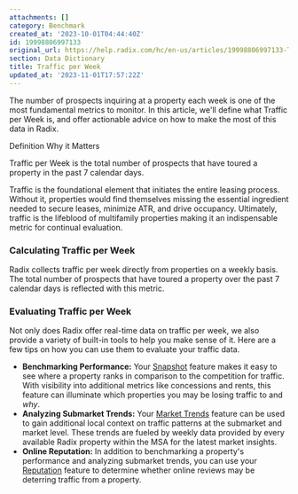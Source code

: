```yaml
---
attachments: []
category: Benchmark
created_at: '2023-10-01T04:44:40Z'
id: 19998806997133
original_url: https://help.radix.com/hc/en-us/articles/19998806997133-Traffic-per-Week
section: Data Dictionary
title: Traffic per Week
updated_at: '2023-11-01T17:57:22Z'
---
```


The number of prospects inquiring at a property each week is one of the most fundamental metrics to monitor. In this article, we'll define what Traffic per Week is, and offer actionable advice on how to make the most of this data in Radix.

Definition Why it Matters

Traffic per Week is the total number of prospects that have toured a property in the past 7 calendar days.

Traffic is the foundational element that initiates the entire leasing process. Without it, properties would find themselves missing the essential ingredient needed to secure leases, minimize ATR, and drive occupancy. Ultimately, traffic is the lifeblood of multifamily properties making it an indispensable metric for continual evaluation.

### Calculating Traffic per Week

Radix collects traffic per week directly from properties on a weekly basis. The total number of prospects that have toured a property over the past 7 calendar days is reflected with this metric.

### Evaluating Traffic per Week

Not only does Radix offer real-time data on traffic per week, we also provide a variety of built-in tools to help you make sense of it. Here are a few tips on how you can use them to evaluate your traffic data.

* **Benchmarking Performance:** Your [Snapshot](https://help.radix.com/hc/en-us/articles/9060091043981) feature makes it easy to see where a property ranks in comparison to the competition for traffic. With visibility into additional metrics like concessions and rents, this feature can illuminate which properties you may be losing traffic to and *why*.
* **Analyzing Submarket Trends:** Your [Market Trends](https://help.radix.com/hc/en-us/articles/16593527894285) feature can be used to gain additional local context on traffic patterns at the submarket and market level. These trends are fueled by weekly data provided by every available Radix property within the MSA for the latest market insights.
* **Online Reputation:** In addition to benchmarking a property's performance and analyzing submarket trends, you can use your [Reputation](https://help.radix.com/hc/en-us/articles/9060154685965) feature to determine whether online reviews may be deterring traffic from a property.